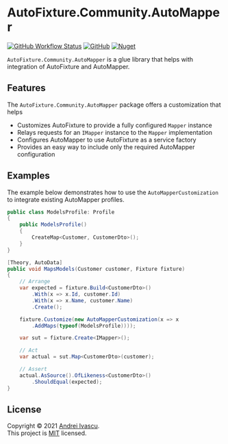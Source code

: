 # AutoFixture.Community.AutoMapper

[![GitHub Workflow Status](https://img.shields.io/github/workflow/status/aivascu/AutoFixture.Community.AutoMapper/release?logo=github&style=flat-square)](https://github.com/aivascu/AutoFixture.Community.AutoMapper/actions/workflows/release.yml)
[![GitHub](https://img.shields.io/github/license/aivascu/AutoFixture.Community.AutoMapper?style=flat-square)](https://licenses.nuget.org/MIT)
[![Nuget](https://img.shields.io/nuget/v/AutoFixture.Community.AutoMapper?logo=nuget&style=flat-square)](https://www.nuget.org/packages/AutoFixture.Community.AutoMapper/)

`AutoFixture.Community.AutoMapper` is a glue library that helps with integration of AutoFixture and AutoMapper.

## Features

The `AutoFixture.Community.AutoMapper` package offers a customization that helps

- Customizes AutoFixture to provide a fully configured `Mapper` instance
- Relays requests for an `IMapper` instance to the `Mapper` implementation
- Configures AutoMapper to use AutoFixture as a service factory
- Provides an easy way to include only the required AutoMapper configuration

## Examples

The example below demonstrates how to use the `AutoMapperCustomization` to integrate existing AutoMapper profiles.

```cs
public class ModelsProfile: Profile
{
    public ModelsProfile()
    {
        CreateMap<Customer, CustomerDto>();
    }
}

[Theory, AutoData]
public void MapsModels(Customer customer, Fixture fixture)
{
    // Arrange
    var expected = fixture.Build<CustomerDto>()
        .With(x => x.Id, customer.Id)
        .With(x => x.Name, customer.Name)
        .Create();

    fixture.Customize(new AutoMapperCustomization(x => x
        .AddMaps(typeof(ModelsProfile))));

    var sut = fixture.Create<IMapper>();

    // Act
    var actual = sut.Map<CustomerDto>(customer);

    // Assert
    actual.AsSource().OfLikeness<CustomerDto>()
        .ShouldEqual(expected);
}
```

## License

Copyright &copy; 2021 [Andrei Ivascu](https://github.com/aivascu).<br/>
This project is [MIT](https://github.com/aivascu/AutoFixture.Community.AutoMapper/blob/master/LICENSE) licensed.
